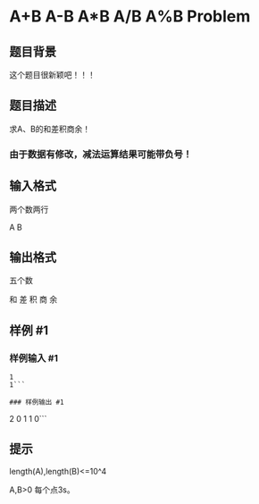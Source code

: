 # A+B  A-B  A*B  A/B A%B Problem

## 题目背景

这个题目很新颖吧！！！


## 题目描述

求A、B的和差积商余！


### 由于数据有修改，减法运算结果可能带负号！


## 输入格式

两个数两行

A
B

## 输出格式

五个数

和
差
积
商
余

## 样例 #1

### 样例输入 #1
```
1
1```

### 样例输出 #1

```
2
0
1
1
0```

## 提示

length(A),length(B)<=10^4

A,B>0
每个点3s。


